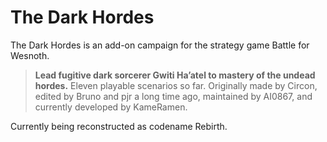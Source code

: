 The Dark Hordes
===============

The Dark Hordes is an add-on campaign for the strategy game Battle for Wesnoth.

> **Lead fugitive dark sorcerer Gwiti Ha’atel to mastery of the undead hordes.** Eleven playable scenarios so far. Originally made by Circon, edited by Bruno and pjr a long time ago, maintained by AI0867, and currently developed by KameRamen.

Currently being reconstructed as codename Rebirth.
